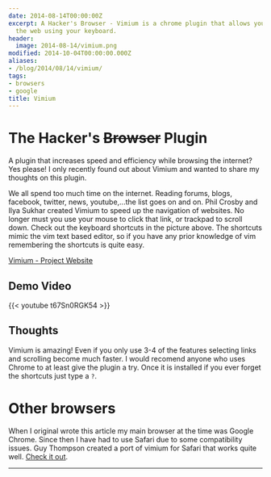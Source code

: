 ```yaml
---
date: 2014-08-14T00:00:00Z
excerpt: A Hacker's Browser - Vimium is a chrome plugin that allows you to navigate
  the web using your keyboard.
header:
  image: 2014-08-14/vimium.png
modified: 2014-10-04T00:00:00.000Z
aliases:
- /blog/2014/08/14/vimium/
tags:
- browsers
- google
title: Vimium
---
```


# The Hacker's <s>Browser</s> Plugin

A plugin that increases speed and efficiency while browsing the internet? Yes please! I only recently found out about Vimium and wanted to share my thoughts on this plugin.

We all spend too much time on the internet. Reading forums, blogs, facebook, twitter, news, youtube,...the list goes on and on. Phil Crosby and Ilya Sukhar created Vimium to speed up the navigation of websites. No longer must you use your mouse to click that link, or trackpad to scroll down. Check out the keyboard shortcuts in the picture above. The shortcuts mimic the vim text based editor, so if you have any prior knowledge of vim remembering the shortcuts is quite easy.



[Vimium - Project Website](http://vimium.github.io/)



## Demo Video

{{< youtube t67Sn0RGK54 >}}


## Thoughts
Vimium is amazing! Even if you only use 3-4 of the features selecting links and scrolling become much faster. I would recomend anyone who uses Chrome to at least give the plugin a try. Once it is installed if you ever forget the shortcuts just type a ``?``.

# Other browsers
When I original wrote this article my main browser at the time was Google Chrome. Since then I have had to use Safari due to some compatibility issues. Guy Thompson created a port of vimium for Safari that works quite well. [Check it out](https://github.com/guyht/vimari).

---
